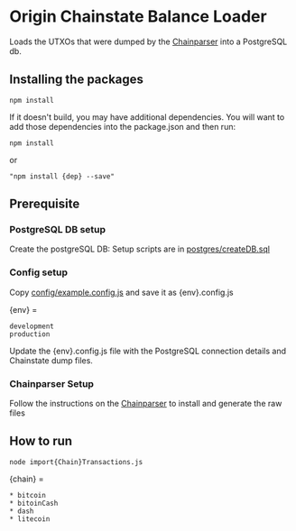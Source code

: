 # Origin Chainstate Balance Loader

Loads the UTXOs that were dumped by the [Chainparser](https://github.com/antonnell/oriChainstate) into a PostgreSQL db.

## Installing the packages

```
npm install
```

If it doesn't build, you may have additional dependencies. You will want to add those dependencies into the package.json and then run:
```
npm install
```
or
```
"npm install {dep} --save"
```

## Prerequisite


### PostgreSQL DB setup

Create the postgreSQL DB: Setup scripts are in [postgres/createDB.sql](https://github.com/antonnell/oriBalanceLoader/blob/master/postgres/createDB.sql)


### Config setup

Copy [config/example.config.js](https://github.com/antonnell/oriBalanceLoader/blob/master/config/example.config.js) and save it as {env}.config.js

{env} =
```
development
production
```

Update the {env}.config.js file with the PostgreSQL connection details and Chainstate dump files.


### Chainparser Setup

Follow the instructions on the [Chainparser](https://github.com/antonnell/oriChainstate) to install and generate the raw files


## How to run


```
node import{Chain}Transactions.js
```

{chain} =
```
* bitcoin
* bitoinCash
* dash
* litecoin
```
